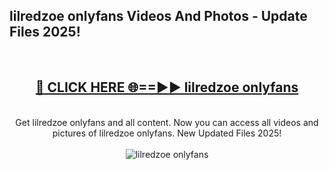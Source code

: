 <h2>lilredzoe onlyfans Videos And Photos - Update Files 2025!</h2>
<br>
<div align="center">
<h2><a href="https://linkcuts.com/hfmhzwbr" rel="nofollow">🔴 CLICK HERE 🌐==►► lilredzoe onlyfans</a></h2>
<br>
Get lilredzoe onlyfans and all content. Now you can access all videos and pictures of lilredzoe onlyfans. New Updated Files 2025!
<br>
<br>
<a href="https://linkcuts.com/hfmhzwbr" rel="nofollow" data-target="animated-image.originalLink"><img src="https://i.ibb.co.com/WyWwxjT/player-gif2.gif" alt="lilredzoe onlyfans" style="max-width: 100%; display: inline-block;" data-target="animated-image.originalImage"></a>
</div>
<br>